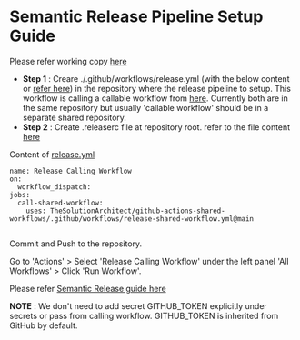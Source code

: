 # Semantic Release Pipeline Setup Guide

Please refer working copy [here](https://github.com/TheSolutionArchitect/tf-aws-template-core-live/actions)

- **Step 1** : Creare ./.github/workflows/release.yml (with the below content or [refer here](https://github.com/e2eSolutionArchitect/semantic-release-iac/blob/main/.github/workflows/release-calling-workflow.yml)) in the repository where the release pipeline to setup. This workflow is calling a callable workflow from [here](https://github.com/e2eSolutionArchitect/semantic-release-iac/blob/main/.github/workflows/release-shared-workflow.yml). Currently both are in the same repository but usually 'callable workflow' should be in a separate shared repository. 
- **Step 2** : Create .releaserc file at repository root. refer to the file content [here](https://github.com/e2eSolutionArchitect/semantic-release-iac/blob/main/.releaserc)

Content of [release.yml](https://github.com/TheSolutionArchitect/github-actions-shared-workflows/blob/main/.github/workflows/release-calling-workflow.yml)
```
name: Release Calling Workflow
on:
  workflow_dispatch:
jobs:
  call-shared-workflow:
    uses: TheSolutionArchitect/github-actions-shared-workflows/.github/workflows/release-shared-workflow.yml@main
    
```
Commit and Push to the repository.

Go to 'Actions' > Select 'Release Calling Workflow' under the left panel 'All Workflows' >  Click 'Run Workflow'.

Please refer [Semantic Release guide here](https://github.com/e2eSolutionArchitect/semantic-release-iac/blob/main/README.md)

**NOTE** : We don't need to add secret GITHUB_TOKEN explicitly under secrets or pass from calling workflow. GITHUB_TOKEN is inherited from GitHub by default. 
